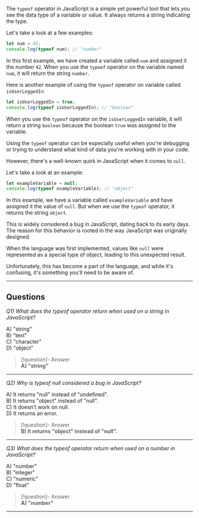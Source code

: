 The `typeof` operator in JavaScript is a simple yet powerful tool that lets you see the data type of a variable or value. It always returns a string indicating the type.

Let's take a look at a few examples:

```js
let num = 42;
console.log(typeof num); // "number"
```

In this first example, we have created a variable called `num` and assigned it the number `42`. When you use the `typeof` operator on the variable named `num`, it will return the string `number`.

Here is another example of using the `typeof` operator on variable called `isUserLoggedIn`:

```js
let isUserLoggedIn = true;
console.log(typeof isUserLoggedIn); // "boolean"
```

When you use the `typeof` operator on the `isUserLoggedIn` variable, it will return a string `boolean` because the boolean `true` was assigned to the variable.

Using the `typeof` operator can be especially useful when you're debugging or trying to understand what kind of data you're working with in your code.

However, there's a well-known quirk in JavaScript when it comes to `null`.

Let's take a look at an example:

```js
let exampleVariable = null;
console.log(typeof exampleVariable); // "object"
```

In this example, we have a variable called `exampleVariable` and have assigned it the value of `null`. But when we use the `typeof` operator, it returns the string `object`.

This is widely considered a bug in JavaScript, dating back to its early days. The reason for this behavior is rooted in the way JavaScript was originally designed.

When the language was first implemented, values like `null` were represented as a special type of object, leading to this unexpected result.

Unfortunately, this has become a part of the language, and while it's confusing, it's something you'll need to be aware of.

---
## Questions

*Q1) What does the typeof operator return when used on a string in JavaScript?*

A) "string"  
B) "text"  
C) "character"  
D) "object"  

> [!question]- Answer  
> **A) "string"**  

---

*Q2) Why is typeof null considered a bug in JavaScript?*

A) It returns "null" instead of "undefined".  
B) It returns "object" instead of "null".  
C) It doesn't work on null.  
D) It returns an error.  

> [!question]- Answer  
> **B) It returns "object" instead of "null".**  

---

*Q3) What does the typeof operator return when used on a number in JavaScript?*

A) "number"  
B) "integer"  
C) "numeric"  
D) "float"  

> [!question]- Answer  
> **A) "number"**  

---
